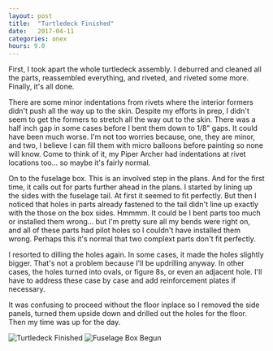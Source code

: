```yaml
---
layout: post
title:  "Turtledeck Finished"
date:   2017-04-11 
categories: onex
hours: 9.0
---
```


First, I took apart the whole turtledeck assembly.  I deburred and cleaned all the parts, reassembled everything, and riveted, and riveted some more.  Finally, it's all done.

There are some minor indentations from rivets where the interior formers didn't push all the way up to the skin.  Despite my efforts in prep, I didn't seem to get the formers to stretch all the way out to the skin.  There was a half inch gap in some cases before I bent them down to 1/8" gaps.  It could have been much worse.  I'm not too worries because, one, they are minor, and two, I believe I can fill them with micro balloons before painting so none will know.  Come to think of it, my Piper Archer had indentations at rivet locations too... so maybe it's fairly normal.
  
On to the fuselage box.  This is an involved step in the plans.  And for the first time, it calls out for parts further ahead in the plans.  I started by lining up the sides with the fuselage tail.  At first it seemed to fit perfectly.  But then I noticed that holes in parts already fastened to the tail didn't line up exactly with the those on the box sides.  Hmmmm.  It could be I bent parts too much or installed them wrong... but I'm pretty sure all my bends were right on, and all of these parts had pilot holes so I couldn't have installed them wrong.  Perhaps this it's normal that two complext parts don't fit perfectly.
  
I resorted to dilling the holes again.  In some cases, it made the holes slightly bigger.  That's not a problem because I'll be updrilling anyway.  In other cases, the holes turned into ovals, or figure 8s, or even an adjacent hole.  I'll have to address these case by case and add reinforcement plates if necessary.
  
It was confusing to proceed without the floor inplace so I removed the side panels, turned them upside down and drilled out the holes for the floor.  Then my time was up for the day.

![Turtledeck Finished](/onex/img/2017-04-11/1.jpg)
![Fuselage Box Begun](/onex/img/2017-04-11/2.jpg)
